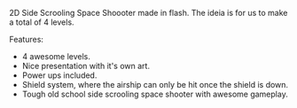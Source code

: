 2D Side Scrooling Space Shoooter made in flash. The ideia is for us to make a total of 4 levels.

Features:
  * 4 awesome levels.
  * Nice presentation with it's own art.
  * Power ups included.
  * Shield system, where the airship can only be hit once the shield is down.
  * Tough old school side scrooling space shooter with awesome gameplay.